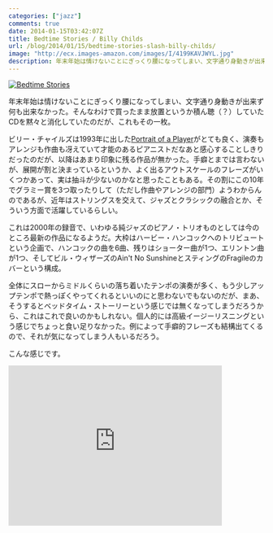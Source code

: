 ```yaml
---
categories: ["jazz"]
comments: true
date: 2014-01-15T03:42:07Z
title: Bedtime Stories / Billy Childs
url: /blog/2014/01/15/bedtime-stories-slash-billy-childs/
image: "http://ecx.images-amazon.com/images/I/4199KAVJWYL.jpg"
description: 年末年始は情けないことにぎっくり腰になってしまい、文字通り身動きが出来ず何も出来なかった。そんなわけで買ったまま放置というか積ん聴（？）していたCDを黙々と消化していたのだが、これもその一枚。
---
```

<a href="http://www.amazon.co.jp/exec/obidos/ASIN/B0000516W8/myhumangetsme-22/ref=nosim/" name="amazletlink" target="_blank"><img src="http://ecx.images-amazon.com/images/I/4199KAVJWYL.jpg" alt="Bedtime Stories" style="border: none;" /></a>

年末年始は情けないことにぎっくり腰になってしまい、文字通り身動きが出来ず何も出来なかった。そんなわけで買ったまま放置というか積ん聴（？）していたCDを黙々と消化していたのだが、これもその一枚。

ビリー・チャイルズは1993年に出した<a href="http://www.amazon.co.jp/exec/obidos/ASIN/B000008AK7/myhumangetsme-22/ref=nosim/" name="amazletlink" target="_blank">Portrait of a Player</a>がとても良く、演奏もアレンジも作曲も冴えていて才能のあるピアニストだなあと感心することしきりだったのだが、以降はあまり印象に残る作品が無かった。手癖とまでは言わないが、展開が割と決まっているというか、よく出るアウトスケールのフレーズがいくつかあって、実は抽斗が少ないのかなと思ったこともある。その割にこの10年でグラミー賞を3つ取ったりして（ただし作曲やアレンジの部門）ようわからんのであるが、近年はストリングスを交えて、ジャズとクラシックの融合とか、そういう方面で活躍しているらしい。

これは2000年の録音で、いわゆる純ジャズのピアノ・トリオものとしては今のところ最新の作品になるようだ。大枠はハービー・ハンコックへのトリビュートという企画で、ハンコックの曲を6曲、残りはショーター曲が1つ、エリントン曲が1つ、そしてビル・ウィザーズのAin't No SunshineとスティングのFragileのカバーという構成。

全体にスローからミドルくらいの落ち着いたテンポの演奏が多く、もう少しアップテンポで熱っぽくやってくれるといいのにと思わないでもないのだが、まあ、そうするとベッドタイム・ストーリーという感じでは無くなってしまうだろうから、これはこれで良いのかもしれない。個人的には高級イージーリスニングという感じでちょっと食い足りなかった。例によって手癖的フレーズも結構出てくるので、それが気になってしまう人もいるだろう。

こんな感じです。

<iframe width="420" height="315" src="https://www.youtube.com/embed/XscV0pvJgtE" frameborder="0" allowfullscreen></iframe>
